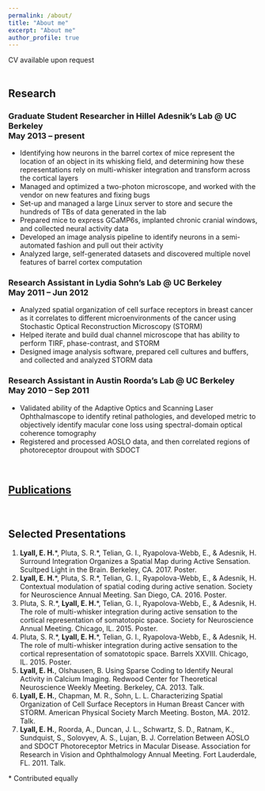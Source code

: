 ```yaml
---
permalink: /about/
title: "About me"
excerpt: "About me"
author_profile: true
---
```

CV available upon request <br /><br />
<h2> Research </h2>

<h3> Graduate Student Researcher in Hillel Adesnik’s Lab @ UC Berkeley<br />May 2013 – present</h3>
<ul>
	<li> Identifying how neurons in the barrel cortex of mice represent the location of an object in its whisking field, and determining how these representations rely on multi-whisker integration and transform across the cortical layers </li>
	<li>Managed and optimized a two-photon microscope, and worked with the vendor on new features and fixing bugs</li>
	<li>Set-up and managed a large Linux server to store and secure the hundreds of TBs of data generated in the lab </li>
	<li>Prepared mice to express GCaMP6s, implanted chronic cranial windows, and collected neural activity data </li>
	<li>Developed an image analysis pipeline to identify neurons in a semi-automated fashion and pull out their activity </li>
	<li>Analyzed large, self-generated datasets and discovered multiple novel features of barrel cortex computation </li>
</ul>
<h3> Research Assistant in Lydia Sohn’s Lab @ UC Berkeley<br />May 2011 – Jun 2012</h3>
<ul>
	<li>Analyzed spatial organization of cell surface receptors in breast cancer as it correlates to different microenvironments of the cancer using Stochastic Optical Reconstruction Microscopy (STORM) </li>
	<li>Helped iterate and build dual channel microscope that has ability to perform TIRF, phase-contrast, and STORM </li>
	<li>Designed image analysis software, prepared cell cultures and buffers, and collected and analyzed STORM data </li>
</ul>
<h3>Research Assistant in Austin Roorda’s Lab @ UC Berkeley<br />May 2010 – Sep 2011</h3>
<ul>
	<li>Validated ability of the Adaptive Optics and Scanning Laser Ophthalmascope to identify retinal pathologies, and developed metric to objectively identify macular cone loss using spectral-domain optical coherence tomography </li>
	<li>Registered and processed AOSLO data, and then correlated regions of photoreceptor droupout with SDOCT </li>
</ul>
<br />
<h2><a href="https://scholar.google.com/citations?user=bmPMVeoAAAAJ">Publications</a></h2>
<br />
<h2> Selected Presentations </h2>
<ol>
	<li><b>Lyall, E. H.</b>*,  Pluta, S. R.*, Telian, G. I., Ryapolova-Webb, E., & Adesnik, H. Surround Integration Organizes a Spatial Map during Active Sensation. Scultped Light in the Brain. Berkeley, CA. 2017. Poster.</li>
	<li><b>Lyall, E. H.</b>*, Pluta, S. R.*, Telian, G. I., Ryapolova-Webb, E., & Adesnik, H. Contextual modulation of spatial coding during active senation. Society for Neuroscience Annual Meeting. San Diego, CA. 2016. Poster.</li>
	<li>Pluta, S. R.*, <b>Lyall, E. H.</b>*, Telian, G. I., Ryapolova-Webb, E., & Adesnik, H. The role of multi-whisker integration during active sensation to the cortical representation of somatotopic space. Society for Neuroscience Annual Meeting. Chicago, IL. 2015. Poster.</li>
	<li>Pluta, S. R.*, <b>Lyall, E. H.</b>*, Telian, G. I., Ryapolova-Webb, E., & Adesnik, H. The role of multi-whisker integration during active sensation to the cortical representation of somatotopic space. Barrels XXVIII. Chicago, IL. 2015. Poster.</li>
	<li><b>Lyall, E. H.</b>, Olshausen, B. Using Sparse Coding to Identify Neural Activity in Calcium Imaging. Redwood Center for Theoretical Neuroscience Weekly Meeting. Berkeley, CA. 2013. Talk.</li>
	<li><b>Lyall, E. H.</b>, Chapman, M. R., Sohn, L. L. Characterizing Spatial Organization of Cell Surface Receptors in Human Breast Cancer with STORM. American Physical Society March Meeting. Boston, MA. 2012. Talk.</li>
	<li><b>Lyall, E. H.</b>, Roorda, A., Duncan, J. L., Schwartz, S. D., Ratnam, K., Sundquist, S., Solovyev, A. S., Lujan, B. J. Correlation Between AOSLO and SDOCT Photoreceptor Metrics in Macular Disease. Association for Research in Vision and Ophthalmology Annual Meeting. Fort Lauderdale, FL. 2011. Talk.</li>
</ol>
&#42; Contributed equally